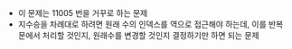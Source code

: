 - 이 문제는 11005 번을 거꾸로 하는 문제
- 지수승을 차례대로 하려면 원래 수의 인덱스를 역으로 접근해야 하는데, 이를 반복문에서 처리할 것인지, 원래수를 변경할 것인지 결정하기만 하면 되는 문제